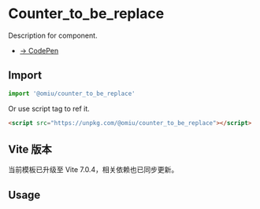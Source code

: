 # Counter_to_be_replace

Description for component.

- [→ CodePen](https://codepen.io/omijs/pen/)

## Import

```js
import '@omiu/counter_to_be_replace'
```

Or use script tag to ref it.

```html
<script src="https://unpkg.com/@omiu/counter_to_be_replace"></script>
```

## Vite 版本

当前模板已升级至 Vite 7.0.4，相关依赖也已同步更新。

## Usage

```

```
